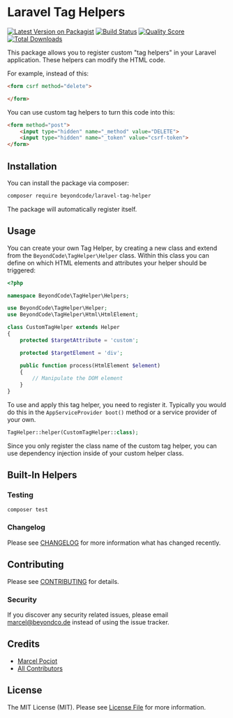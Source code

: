 # Laravel Tag Helpers

[![Latest Version on Packagist](https://img.shields.io/packagist/v/beyondcode/laravel-tag-helper.svg?style=flat-square)](https://packagist.org/packages/beyondcode/laravel-tag-helper)
[![Build Status](https://img.shields.io/travis/beyondcode/laravel-tag-helper/master.svg?style=flat-square)](https://travis-ci.org/beyondcode/laravel-tag-helper)
[![Quality Score](https://img.shields.io/scrutinizer/g/beyondcode/laravel-tag-helper.svg?style=flat-square)](https://scrutinizer-ci.com/g/beyondcode/laravel-tag-helper)
[![Total Downloads](https://img.shields.io/packagist/dt/beyondcode/laravel-tag-helper.svg?style=flat-square)](https://packagist.org/packages/beyondcode/laravel-tag-helper)

This package allows you to register custom "tag helpers" in your Laravel application. These helpers can modify the HTML code.

For example, instead of this:

```html
<form csrf method="delete">

</form> 
```

You can use custom tag helpers to turn this code into this:

```html
<form method="post">
    <input type="hidden" name="_method" value="DELETE">
    <input type="hidden" name="_token" value="csrf-token">    
</form>
```

## Installation

You can install the package via composer:

```bash
composer require beyondcode/laravel-tag-helper
```

The package will automatically register itself.

## Usage

You can create your own Tag Helper, by creating a new class and extend from the `BeyondCode\TagHelper\Helper` class.
Within this class you can define on which HTML elements and attributes your helper should be triggered:

```php
<?php

namespace BeyondCode\TagHelper\Helpers;

use BeyondCode\TagHelper\Helper;
use BeyondCode\TagHelper\Html\HtmlElement;

class CustomTagHelper extends Helper
{
    protected $targetAttribute = 'custom';

    protected $targetElement = 'div';

    public function process(HtmlElement $element)
    {
        // Manipulate the DOM element
    }
}

```

To use and apply this tag helper, you need to register it. Typically you would do this in the `AppServiceProvider boot()` method or a service provider of your own.

```php
TagHelper::helper(CustomTagHelper::class);
```

Since you only register the class name of the custom tag helper, you can use dependency injection inside of your custom helper class.

## Built-In Helpers


### Testing

``` bash
composer test
```

### Changelog

Please see [CHANGELOG](CHANGELOG.md) for more information what has changed recently.

## Contributing

Please see [CONTRIBUTING](CONTRIBUTING.md) for details.

### Security

If you discover any security related issues, please email marcel@beyondco.de instead of using the issue tracker.

## Credits

- [Marcel Pociot](https://github.com/:author_username)
- [All Contributors](../../contributors)

## License

The MIT License (MIT). Please see [License File](LICENSE.md) for more information.
